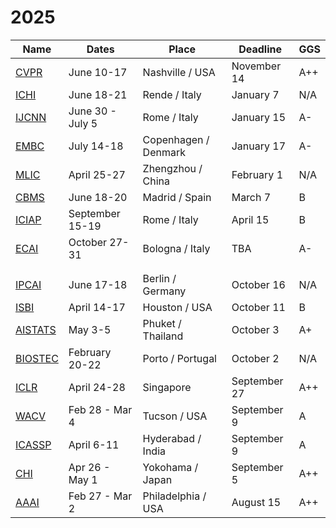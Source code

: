 # 2025
| Name | Dates | Place | Deadline | GGS |
| ---- | ----- | ----- | -------- | --- |
| [CVPR](https://cvpr.thecvf.com/Conferences/2025) | June 10-17 | Nashville / USA | November 14 | A++ |
| [ICHI](https://events.dimes.unical.it/ichi2025/) | June 18-21 | Rende / Italy | January 7 | N/A |
| [IJCNN](https://2025.ijcnn.org/) | June 30 - July 5 | Rome / Italy | January 15 | A- |
| [EMBC](https://embc.embs.org/2025/) | July 14-18 | Copenhagen / Denmark | January 17 | A- |
| [MLIC](https://www.icmlic.org/) | April 25-27 | Zhengzhou / China | February 1 | N/A |
| [CBMS](https://2025.cbms-conference.org/) | June 18-20 | Madrid / Spain | March 7 | B |
| [ICIAP](https://sites.google.com/view/iciap25/home) | September 15-19 | Rome / Italy | April 15 | B |  
| [ECAI](https://ecai2025.org/) | October 27-31 | Bologna / Italy | TBA | A- |
|  |  |  |  |  |
|  |  |  |  |  |
| [IPCAI](https://sites.google.com/view/ipcai2025/home) | June 17-18 | Berlin / Germany | October 16 | N/A | 
| [ISBI](https://biomedicalimaging.org/2025/) | April 14-17 | Houston / USA | October 11 | B |
| [AISTATS](https://aistats.org/aistats2025/index.html) | May 3-5 | Phuket / Thailand | October 3 | A+ |
| [BIOSTEC](https://bioimaging.scitevents.org/Home.aspx) | February 20-22 | Porto / Portugal | October 2 | N/A |
| [ICLR](https://iclr.cc/Conferences/2025) | April 24-28 | Singapore | September 27 | A++ |
| [WACV](https://wacv2025.thecvf.com/) | Feb 28 - Mar 4 | Tucson / USA | September 9 | A |
| [ICASSP](https://2025.ieeeicassp.org/) | April 6-11 | Hyderabad / India | September 9 | A |
| [CHI](https://chi2025.acm.org/) | Apr 26 - May 1 | Yokohama / Japan | September 5 | A++ |
| [AAAI](https://aaai.org/conference/aaai/aaai-25/) | Feb 27 - Mar 2 | Philadelphia / USA | August 15 | A++ |
